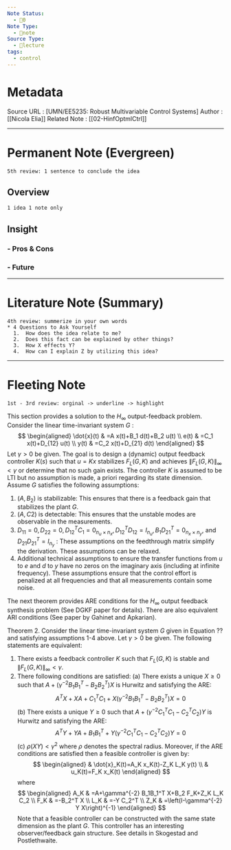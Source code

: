 ```yaml
---
Note Status:
  - 🌱0
Note Type:
  - 📄note
Source Type:
  - 🏫lecture
tags:
  - control
---
```

# Metadata
Source URL       : [UMN/EE5235: Robust Multivariable Control Systems]
Author              : [[Nicola Elia]]
Related Note     : [[02-HinfOptmlCtrl]]


---

# Permanent Note (Evergreen)
	5th review: 1 sentence to conclude the idea
## Overview
	1 idea 1 note only


## Insight
### - Pros & Cons


### - Future


---

# Literature Note (Summary)
	4th review: summerize in your own words
	* 4 Questions to Ask Yourself
	  1.  How does the idea relate to me?
	  2.  Does this fact can be explained by other things?
	  3.  How X effects Y?
	  4.  How can I explain Z by utilizing this idea?


---

# Fleeting Note 
	1st - 3rd review: orginal -> underline -> highlight

This section provides a solution to the $H_{\infty}$ output-feedback problem. Consider the linear time-invariant system $G$ :
$$
\begin{aligned}
\dot{x}(t) & =A x(t)+B_1 d(t)+B_2 u(t) \\
e(t) & =C_1 x(t)+D_{12} u(t) \\
y(t) & =C_2 x(t)+D_{21} d(t)
\end{aligned}
$$
Let $\gamma>0$ be given. The goal is to design a (dynamic) output feedback controller $K(s)$ such that $u=K x$ stabilizes $F_L(G, K)$ and achieves $\left\|F_L(G, K)\right\|_{\infty}<\gamma$ or determine that no such gain exists. The controller $K$ is assumed to be LTI but no assumption is made, a priori regarding its state dimension. Assume $G$ satisfies the following assumptions:
1. $\left(A, B_2\right)$ is stabilizable: This ensures that there is a feedback gain that stabilizes the plant $G$.
2. $(A, C 2)$ is detectable: This ensures that the unstable modes are observable in the measurements.
3. $D_{11}=0, D_{22}=0, D_{12}^T C_1=0_{n_u \times n_x}, D_{12}^T D_{12}=I_{n_u}, B_1 D_{21}^T=0_{n_x \times n_y}$, and $D_{21} D_{21}^T=I_{n_y}$ : These assumptions on the feedthrough matrix simplify the derivation. These assumptions can be relaxed.
4. Additional technical assumptions to ensure the transfer functions from $u$ to $e$ and $d$ to $y$ have no zeros on the imaginary axis (including at infinite frequency). These assumptions ensure that the control effort is penalized at all frequencies and that all measurements contain some noise.

The next theorem provides ARE conditions for the $H_{\infty}$ output feedback synthesis problem (See DGKF paper for details). There are also equivalent ARI conditions (See paper by Gahinet and Apkarian).

Theorem 2. Consider the linear time-invariant system $G$ given in Equation ?? and satisfying assumptions 1-4 above. Let $\gamma>0$ be given. The following statements are equivalent:
1. There exists a feedback controller $K$ such that $F_L(G, K)$ is stable and $\left\|F_L(G, K)\right\|_{\infty}<\gamma$.
2. There following conditions are satisfied:
(a) There exists a unique $X \geq 0$ such that $A+\left(\gamma^{-2} B_1 B_1^T-B_2 B_2^T\right) X$ is Hurwitz and satisfying the ARE:
$$
A^T X+X A+C_1^T C_1+X\left(\gamma^{-2} B_1 B_1^T-B_2 B_2^T\right) X=0
$$
(b) There exists a unique $Y \geq 0$ such that $A+\left(\gamma^{-2} C_1^T C_1-C_2^T C_2\right) Y$ is Hurwitz and satisfying the ARE:
$$
A^T Y+Y A+B_1 B_1^T+Y\left(\gamma^{-2} C_1^T C_1-C_2^T C_2\right) Y=0
$$
(c) $\rho(X Y)<\gamma^2$ where $\rho$ denotes the spectral radius.
Moreover, if the ARE conditions are satisfied then a feasible controller is given by:
$$
\begin{aligned}
& \dot{x}_K(t)=A_K x_K(t)-Z_K L_K y(t) \\
& u_K(t)=F_K x_K(t)
\end{aligned}
$$
where
$$
\begin{aligned}
A_K & =A+\gamma^{-2} B_1B_1^T X+B_2 F_K+Z_K L_K C_2 \\
F_K & =-B_2^T X \\
L_K & =-Y C_2^T \\
Z_K & =\left(I-\gamma^{-2} Y X\right)^{-1}
\end{aligned}
$$
Note that a feasible controller can be constructed with the same state dimension as the plant $G$. This controller has an interesting observer/feedback gain structure. See details in Skogestad and Postlethwaite.
